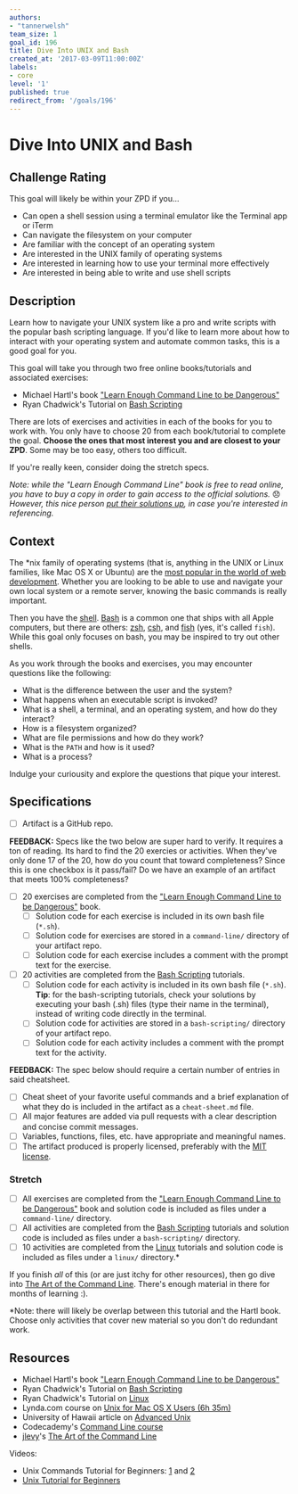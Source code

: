```yaml
---
authors:
- "tannerwelsh"
team_size: 1
goal_id: 196
title: Dive Into UNIX and Bash
created_at: '2017-03-09T11:00:00Z'
labels:
- core
level: '1'
published: true
redirect_from: '/goals/196'
---
```


# Dive Into UNIX and Bash

## Challenge Rating

This goal will likely be within your ZPD if you...

- Can open a shell session using a terminal emulator like the Terminal app or iTerm
- Can navigate the filesystem on your computer
- Are familiar with the concept of an operating system
- Are interested in the UNIX family of operating systems
- Are interested in learning how to use your terminal more effectively
- Are interested in being able to write and use shell scripts

## Description

Learn how to navigate your UNIX system like a pro and write scripts with the popular bash scripting language. If you'd like to learn more about how to interact with your operating system and automate common tasks, this is a good goal for you.

This goal will take you through two free online books/tutorials and associated exercises:

- Michael Hartl's book ["Learn Enough Command Line to be Dangerous"][hartl-command-line]
- Ryan Chadwick's Tutorial on [Bash Scripting][ryans-tutorial-bash-scripting]

There are lots of exercises and activities in each of the books for you to work with. You only have to choose 20 from each book/tutorial to complete the goal. **Choose the ones that most interest you and are closest to your ZPD**. Some may be too easy, others too difficult.

If you're really keen, consider doing the stretch specs.

_Note: while the "Learn Enough Command Line" book is free to read online, you have to buy a copy in order to gain access to the official solutions._ 😞 _However, this nice person [put their solutions up](https://github.com/scottjoseph/cmd-exercises), in case you're interested in referencing._

## Context

The *nix family of operating systems (that is, anything in the UNIX or Linux families, like Mac OS X or Ubuntu) are the [most popular in the world of web development](http://stackoverflow.com/insights/survey/2016#technology-desktop-operating-system). Whether you are looking to be able to use and navigate your own local system or a remote server, knowing the basic commands is really important.

Then you have the [shell][wiki-shell]. [Bash][wiki-bash] is a common one that ships with all Apple computers, but there are others: [zsh][zsh], [csh][csh], and [fish][fish] (yes, it's called `fish`). While this goal only focuses on bash, you may be inspired to try out other shells.

As you work through the books and exercises, you may encounter questions like the following:

- What is the difference between the user and the system?
- What happens when an executable script is invoked?
- What is a shell, a terminal, and an operating system, and how do they interact?
- How is a filesystem organized?
- What are file permissions and how do they work?
- What is the `PATH` and how is it used?
- What is a process?

Indulge your curiousity and explore the questions that pique your interest.

## Specifications

- [ ] Artifact is a GitHub repo.

__FEEDBACK:__ Specs like the two below are super hard to verify. It requires a ton of reading. Its hard to find the 20 exercies or activities. When they've only done 17 of the 20, how do you count that toward completeness? Since this is one checkbox is it pass/fail? Do we have an example of an artifact that meets 100% completeness?

- [ ] 20 exercises are completed from the ["Learn Enough Command Line to be Dangerous"][hartl-command-line] book.
  - [ ] Solution code for each exercise is included in its own bash file (`*.sh`).
  - [ ] Solution code for exercises are stored in a `command-line/` directory of your artifact repo.
  - [ ] Solution code for each exercise includes a comment with the prompt text for the exercise.
- [ ] 20 activities are completed from the [Bash Scripting][ryans-tutorial-bash-scripting] tutorials.
  - [ ] Solution code for each activity is included in its own bash file (`*.sh`). **Tip**: for the bash-scripting tutorials, check your solutions by executing your bash (.sh) files (type their name in the terminal), instead of writing code directly in the terminal.
  - [ ] Solution code for activities are stored in a `bash-scripting/` directory of your artifact repo.
  - [ ] Solution code for each activity includes a comment with the prompt text for the activity.
 
__FEEDBACK:__ The spec below should require a certain number of entries in said cheatsheet.
 
- [ ] Cheat sheet of your favorite useful commands and a brief explanation of what they do is included in the artifact as a `cheat-sheet.md` file.
- [ ] All major features are added via pull requests with a clear description and concise commit messages.
- [ ] Variables, functions, files, etc. have appropriate and meaningful names.
- [ ] The artifact produced is properly licensed, preferably with the [MIT license][mit-license].

### Stretch

- [ ] All exercises are completed from the ["Learn Enough Command Line to be Dangerous"][hartl-command-line] book and solution code is included as files under a `command-line/` directory.
- [ ] All activities are completed from the [Bash Scripting][ryans-tutorial-bash-scripting] tutorials and solution code is included as files under a `bash-scripting/` directory.
- [ ] 10 activities are completed from the [Linux][ryans-tutorial-linux] tutorials and solution code is included as files under a `linux/` directory.\*

If you finish _all_ of this (or are just itchy for other resources), then go dive into [The Art of the Command Line](https://github.com/jlevy/the-art-of-command-line). There's enough material in there for months of learning :).

\*Note: there will likely be overlap between this tutorial and the Hartl book. Choose only activities that cover new material so you don't do redundant work.

## Resources

- Michael Hartl's book ["Learn Enough Command Line to be Dangerous"][hartl-command-line]
- Ryan Chadwick's Tutorial on [Bash Scripting][ryans-tutorial-bash-scripting]
- Ryan Chadwick's Tutorial on [Linux][ryans-tutorial-linux]
- Lynda.com course on [Unix for Mac OS X Users (6h 35m)](https://www.lynda.com/Mac-OS-X-10-6-tutorials/Unix-for-Mac-OS-X-Users/78546-2.html)
- University of Hawaii article on [Advanced Unix][uhi-advanced-unix]
- Codecademy's [Command Line course][codecademy-command-line]
- [jlevy](https://github.com/jlevy/)'s [The Art of the Command Line](https://github.com/jlevy/the-art-of-command-line)

Videos:

- Unix Commands Tutorial for Beginners: [1](https://www.youtube.com/watch?v=hbzRWQjA6kI) and [2](https://www.youtube.com/watch?v=fu_f0yiljj0)
- [Unix Tutorial for Beginners](https://www.youtube.com/watch?v=NX44RQVw0s0)

[mit-license]: https://opensource.org/licenses/MIT

[hartl-command-line]: https://www.learnenough.com/command-line-tutorial
[ryans-tutorial-bash-scripting]: http://ryanstutorials.net/bash-scripting-tutorial/
[ryans-tutorial-linux]: http://ryanstutorials.net/linuxtutorial/
[uhi-advanced-unix]: http://www.hawaii.edu/itsdocs/cen/unxadv.pdf
[codecademy-command-line]: https://www.codecademy.com/learn/learn-the-command-line
[wiki-shell]: https://en.wikipedia.org/wiki/Shell_(computing)
[wiki-bash]: https://en.wikipedia.org/wiki/Bash_(Unix_shell)
[zsh]: http://www.zsh.org/
[csh]: https://en.wikipedia.org/wiki/C_shell
[fish]: https://fishshell.com/
